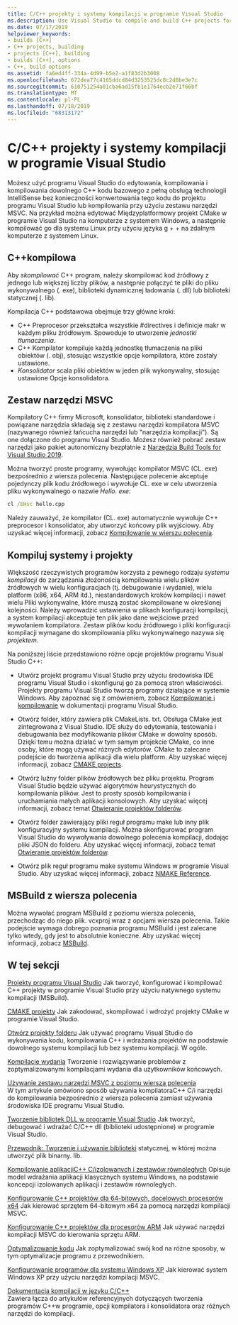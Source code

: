 ```yaml
---
title: C/C++ projekty i systemy kompilacji w programie Visual Studio
ms.description: Use Visual Studio to compile and build C++ projects for Windows, ARM or Linux based on any project system.
ms.date: 07/17/2019
helpviewer_keywords:
- builds [C++]
- C++ projects, building
- projects [C++], building
- builds [C++], options
- C++, build options
ms.assetid: fa6ed4ff-334a-4d99-b5e2-a1f83d2b3008
ms.openlocfilehash: 672dea77c4165ddcd84d3253525dc8c2d8be3e7c
ms.sourcegitcommit: 610751254a01cba6ad15fb1e1764ecb2e71f66bf
ms.translationtype: MT
ms.contentlocale: pl-PL
ms.lasthandoff: 07/18/2019
ms.locfileid: "68313172"
---
```

# <a name="cc-projects-and-build-systems-in-visual-studio"></a>C/C++ projekty i systemy kompilacji w programie Visual Studio

Możesz użyć programu Visual Studio do edytowania, kompilowania i kompilowania dowolnego C++ kodu bazowego z pełną obsługą technologii IntelliSense bez konieczności konwertowania tego kodu do projektu programu Visual Studio lub kompilowania przy użyciu zestawu narzędzi MSVC. Na przykład można edytować Międzyplatformowy projekt CMake w programie Visual Studio na komputerze z systemem Windows, a następnie kompilować go dla systemu Linux przy użyciu języka g + + na zdalnym komputerze z systemem Linux.

## <a name="c-compilation"></a>C++kompilowa

Aby *skompilować* C++ program, należy skompilować kod źródłowy z jednego lub większej liczby plików, a następnie połączyć te pliki do pliku wykonywalnego (. exe), biblioteki dynamicznej ładowania (. dll) lub biblioteki statycznej (. lib). 

Kompilacja C++ podstawowa obejmuje trzy główne kroki:

- C++ Preprocesor przekształca wszystkie #directives i definicje makr w każdym pliku źródłowym. Spowoduje to utworzenie *jednostki tłumaczenia*.
- C++ Kompilator kompiluje każdą jednostkę tłumaczenia na pliki obiektów (. obj), stosując wszystkie opcje kompilatora, które zostały ustawione.
- *Konsolidator* scala pliki obiektów w jeden plik wykonywalny, stosując ustawione Opcje konsolidatora. 

## <a name="the-msvc-toolset"></a>Zestaw narzędzi MSVC

Kompilatory C++ firmy Microsoft, konsolidator, biblioteki standardowe i powiązane narzędzia składają się z zestawu narzędzi kompilatora MSVC (nazywanego również łańcucha narzędzi lub "narzędzia kompilacji"). Są one dołączone do programu Visual Studio. Możesz również pobrać zestaw narzędzi jako pakiet autonomiczny bezpłatnie z [Narzędzia Build Tools for Visual Studio 2019](https://visualstudio.microsoft.com/downloads/#build-tools-for-visual-studio-2019).

Można tworzyć proste programy, wywołując kompilator MSVC (CL. exe) bezpośrednio z wiersza polecenia. Następujące polecenie akceptuje pojedynczy plik kodu źródłowego i wywołuje CL. exe w celu utworzenia pliku wykonywalnego o nazwie *Hello. exe*: 

```cmd
cl /EHsc hello.cpp
```
Należy zauważyć, że kompilator (CL. exe) automatycznie wywołuje C++ preprocesor i konsolidator, aby utworzyć końcowy plik wyjściowy.  Aby uzyskać więcej informacji, zobacz [Kompilowanie w wierszu polecenia](building-on-the-command-line.md).

## <a name="build-systems-and-projects"></a>Kompiluj systemy i projekty

Większość rzeczywistych programów korzysta z pewnego rodzaju *systemu kompilacji* do zarządzania złożonością kompilowania wielu plików źródłowych w wielu konfiguracjach (tj. debugowanie i wydanie), wielu platform (x86, x64, ARM itd.), niestandardowych kroków kompilacji i nawet wielu Pliki wykonywalne, które muszą zostać skompilowane w określonej kolejności. Należy wprowadzić ustawienia w plikach konfiguracji kompilacji, a system kompilacji akceptuje ten plik jako dane wejściowe przed wywołaniem kompilatora. Zestaw plików kodu źródłowego i pliki konfiguracji kompilacji wymagane do skompilowania pliku wykonywalnego nazywa się *projektem*. 

Na poniższej liście przedstawiono różne opcje projektów programu Visual Studio C++:

- Utwórz projekt programu Visual Studio przy użyciu środowiska IDE programu Visual Studio i skonfiguruj go za pomocą stron właściwości. Projekty programu Visual Studio tworzą programy działające w systemie Windows. Aby zapoznać się z omówieniem, zobacz [Kompilowanie i kompilowanie](/visualstudio/ide/compiling-and-building-in-visual-studio) w dokumentacji programu Visual Studio.

- Otwórz folder, który zawiera plik CMakeLists. txt. Obsługa CMake jest zintegrowana z Visual Studio. IDE służy do edytowania, testowania i debugowania bez modyfikowania plików CMake w dowolny sposób. Dzięki temu można działać w tym samym projekcie CMake, co inne osoby, które mogą używać różnych edytorów. CMake to zalecane podejście do tworzenia aplikacji dla wielu platform. Aby uzyskać więcej informacji, zobacz [CMAKE projects](cmake-projects-in-visual-studio.md).
 
- Otwórz luźny folder plików źródłowych bez pliku projektu. Program Visual Studio będzie używać algorytmów heurystycznych do kompilowania plików. Jest to prosty sposób kompilowania i uruchamiania małych aplikacji konsolowych. Aby uzyskać więcej informacji, zobacz temat [Otwieranie projektów folderów](open-folder-projects-cpp.md).

- Otwórz folder zawierający pliki reguł programu make lub inny plik konfiguracyjny systemu kompilacji. Można skonfigurować program Visual Studio do wywoływania dowolnego polecenia kompilacji, dodając pliki JSON do folderu. Aby uzyskać więcej informacji, zobacz temat [Otwieranie projektów folderów](open-folder-projects-cpp.md).
 
- Otwórz plik reguł programu make systemu Windows w programie Visual Studio. Aby uzyskać więcej informacji, zobacz [NMAKE Reference](reference/nmake-reference.md).

## <a name="msbuild-from-the-command-line"></a>MSBuild z wiersza polecenia 

Można wywołać program MSBuild z poziomu wiersza polecenia, przechodząc do niego plik. vcxproj wraz z opcjami wiersza polecenia. Takie podejście wymaga dobrego poznania programu MSBuild i jest zalecane tylko wtedy, gdy jest to absolutnie konieczne. Aby uzyskać więcej informacji, zobacz [MSBuild](msbuild-visual-cpp.md).

## <a name="in-this-section"></a>W tej sekcji

[Projekty programu Visual Studio](creating-and-managing-visual-cpp-projects.md) Jak tworzyć, konfigurować i kompilować C++ projekty w programie Visual Studio przy użyciu natywnego systemu kompilacji (MSBuild).

[CMAKE projekty](cmake-projects-in-visual-studio.md) Jak zakodować, skompilować i wdrożyć projekty CMake w programie Visual Studio.

[Otwórz projekty folderu](open-folder-projects-cpp.md) Jak używać programu Visual Studio do wykonywania kodu, kompilowania C++ i wdrażania projektów na podstawie dowolnego systemu kompilacji lub bez systemu kompilacji. W ogóle. 

[Kompilacje wydania](release-builds.md) Tworzenie i rozwiązywanie problemów z zoptymalizowanymi kompilacjami wydania dla użytkowników końcowych.

[Używanie zestawu narzędzi MSVC z poziomu wiersza polecenia](building-on-the-command-line.md)<br/>
W tym artykule omówiono sposób używania kompilatoraC++ C/i narzędzi do kompilowania bezpośrednio z wiersza polecenia zamiast używania środowiska IDE programu Visual Studio.

[Tworzenie bibliotek DLL w programie Visual Studio](dlls-in-visual-cpp.md) Jak tworzyć, debugować i wdrażać C/C++ dll (biblioteki udostępnione) w programie Visual Studio.

[Przewodnik: Tworzenie i używanie biblioteki](walkthrough-creating-and-using-a-static-library-cpp.md) statycznej, w której można utworzyć plik binarny. lib.

[Kompilowanie aplikacjiC++ C/izolowanych i zestawów równoległych](building-c-cpp-isolated-applications-and-side-by-side-assemblies.md) Opisuje model wdrażania aplikacji klasycznych systemu Windows, na podstawie koncepcji izolowanych aplikacji i zestawów równoległych.

[Konfigurowanie C++ projektów dla 64-bitowych, docelowych procesorów x64](configuring-programs-for-64-bit-visual-cpp.md) Jak kierować sprzętem 64-bitowym x64 za pomocą narzędzi kompilacji MSVC.

[Konfigurowanie C++ projektów dla procesorów ARM](configuring-programs-for-arm-processors-visual-cpp.md) Jak używać narzędzi kompilacji MSVC do kierowania sprzętu ARM.

[Optymalizowanie kodu](optimizing-your-code.md) Jak zoptymalizować swój kod na różne sposoby, w tym optymalizacje programu z przewodnikiem.

[Konfigurowanie programów dla systemu Windows XP](configuring-programs-for-windows-xp.md) Jak kierować system Windows XP przy użyciu narzędzi kompilacji MSVC.

[Dokumentacja kompilacji w języku C/C++](reference/c-cpp-building-reference.md)<br/>
Zawiera łącza do artykułów referencyjnych dotyczących tworzenia programów C++w programie, opcji kompilatora i konsolidatora oraz różnych narzędzi do kompilacji.
